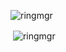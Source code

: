 <p align="left"> <img src="https://komarev.com/ghpvc/?username=ringmgr&label=views&color=3b3b3b&style=flat-square" alt="ringmgr" /> </p>
<p>&nbsp;<img align="center" src="https://github-readme-stats.vercel.app/api?username=ringmgr&show_icons=true&theme=dark&locale=en" alt="ringmgr" /></p>
